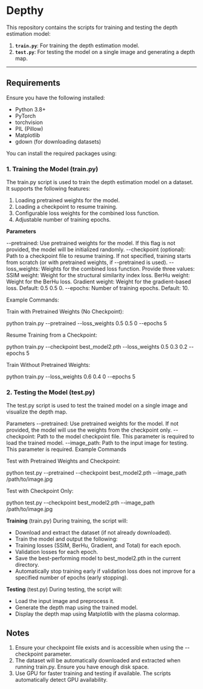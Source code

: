 # Depthy

This repository contains the scripts for training and testing the depth estimation model:

1. **`train.py`**: For training the depth estimation model.
2. **`test.py`**: For testing the model on a single image and generating a depth map.

---

## Requirements

Ensure you have the following installed:
- Python 3.8+
- PyTorch
- torchvision
- PIL (Pillow)
- Matplotlib
- gdown (for downloading datasets)

You can install the required packages using:

### 1. Training the Model (train.py)

The train.py script is used to train the depth estimation model on a dataset. It supports the following features:

1) Loading pretrained weights for the model.
2) Loading a checkpoint to resume training.
3) Configurable loss weights for the combined loss function.
4) Adjustable number of training epochs.

**Parameters**

--pretrained: Use pretrained weights for the model. If this flag is not provided, the model will be initialized randomly.
--checkpoint (optional): Path to a checkpoint file to resume training. If not specified, training starts from scratch (or with pretrained weights, if --pretrained is used).
--loss_weights: Weights for the combined loss function. Provide three values:
SSIM weight: Weight for the structural similarity index loss.
BerHu weight: Weight for the BerHu loss.
Gradient weight: Weight for the gradient-based loss.
Default: 0.5 0.5 0.
--epochs: Number of training epochs. Default: 10.

Example Commands:

Train with Pretrained Weights (No Checkpoint):

python train.py --pretrained --loss_weights 0.5 0.5 0 --epochs 5

Resume Training from a Checkpoint:

python train.py --checkpoint best_model2.pth --loss_weights 0.5 0.3 0.2 --epochs 5

Train Without Pretrained Weights:

python train.py --loss_weights 0.6 0.4 0 --epochs 5

### 2. Testing the Model (test.py)
The test.py script is used to test the trained model on a single image and visualize the depth map.

Parameters
--pretrained: Use pretrained weights for the model. If not provided, the model will use the weights from the checkpoint only.
--checkpoint: Path to the model checkpoint file. This parameter is required to load the trained model.
--image_path: Path to the input image for testing. This parameter is required.
Example Commands

Test with Pretrained Weights and Checkpoint:

python test.py --pretrained --checkpoint best_model2.pth --image_path /path/to/image.jpg

Test with Checkpoint Only:

python test.py --checkpoint best_model2.pth --image_path /path/to/image.jpg

**Training** (train.py)
During training, the script will:

- Download and extract the dataset (if not already downloaded).
- Train the model and output the following:
- Training losses (SSIM, BerHu, Gradient, and Total) for each epoch.
- Validation losses for each epoch.
- Save the best-performing model to best_model2.pth in the current directory.
- Automatically stop training early if validation loss does not improve for a specified number of epochs (early stopping).

**Testing** (test.py)
During testing, the script will:

- Load the input image and preprocess it.
- Generate the depth map using the trained model.
- Display the depth map using Matplotlib with the plasma colormap.

## Notes
1. Ensure your checkpoint file exists and is accessible when using the --checkpoint parameter.
2. The dataset will be automatically downloaded and extracted when running train.py. Ensure you have enough disk space.
3. Use GPU for faster training and testing if available. The scripts automatically detect GPU availability.
